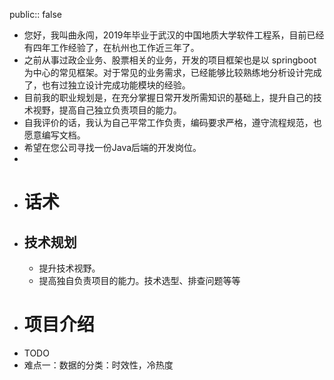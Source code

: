 public:: false

- 您好，我叫曲永闯，2019年毕业于武汉的中国地质大学软件工程系，目前已经有四年工作经验了，在杭州也工作近三年了。
- 之前从事过政企业务、股票相关的业务，开发的项目框架也是以 springboot为中心的常见框架。对于常见的业务需求，已经能够比较熟练地分析设计完成了，也有过独立设计完成功能模块的经验。
- 目前我的职业规划是，在充分掌握日常开发所需知识的基础上，提升自己的技术视野，提高自己独立负责项目的能力。
- 自我评价的话，我认为自己平常工作负责，编码要求严格，遵守流程规范，也愿意编写文档。
- 希望在您公司寻找一份Java后端的开发岗位。
-
- # 话术
- ## 技术规划
	- 提升技术视野。
	- 提高独自负责项目的能力。技术选型、排查问题等等
- # 项目介绍
- TODO
- 难点一：数据的分类：时效性，冷热度